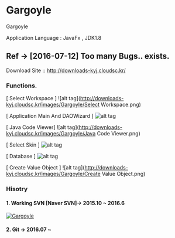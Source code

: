 # Gargoyle
Gargoyle


Application Language : JavaFx , JDK1.8



## Ref -> [2016-07-12] Too many Bugs.. exists.


Download Site :: http://downloads-kyj.cloudsc.kr/



### Functions.

[ Select Workspace ]
![alt tag](http://downloads-kyj.cloudsc.kr/images/Gargoyle/Select Workspace.png)

[ Application Main And DAOWizard ]
![alt tag](http://downloads-kyj.cloudsc.kr/images/Gargoyle/MainBoard.png)

[ Java Code Viewer]
![alt tag](http://downloads-kyj.cloudsc.kr/images/Gargoyle/Java Code Viewer.png)


[ Select Skin ]
![alt tag](http://downloads-kyj.cloudsc.kr/images/Gargoyle/Skins.png)

[ Database ]
![alt tag](http://downloads-kyj.cloudsc.kr/images/Gargoyle/database.png)

[ Create Value Object ]
![alt tag](http://downloads-kyj.cloudsc.kr/images/Gargoyle/Create Value Object.png)










### Hisotry

#### 1. Working SVN [Naver SVN]-> 2015.10 ~ 2016.6

[![Gargoyle](http://downloads-kyj.cloudsc.kr/images/Gargoyle/Gargoyle_Gource.png)](https://youtu.be/iaYnZt66nSU " Watch")


#### 2. Git -> 2016.07 ~
